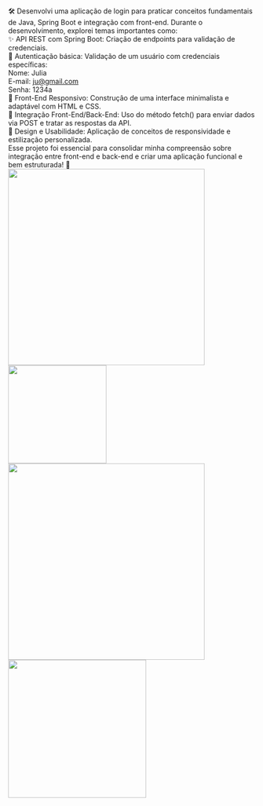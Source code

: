🛠️ Desenvolvi uma aplicação de login para praticar conceitos fundamentais de Java, Spring Boot e integração com front-end.
Durante o desenvolvimento, explorei temas importantes como:</br>
✨ API REST com Spring Boot: Criação de endpoints para validação de credenciais.</br>
🔑 Autenticação básica: Validação de um usuário com credenciais específicas:</br>
Nome: Julia</br>
E-mail: ju@gmail.com</br>
Senha: 1234a</br>
🎨 Front-End Responsivo: Construção de uma interface minimalista e adaptável com HTML e CSS.</br>
🔗 Integração Front-End/Back-End: Uso do método fetch() para enviar dados via POST e tratar as respostas da API.</br>
📐 Design e Usabilidade: Aplicação de conceitos de responsividade e estilização personalizada.</br>
Esse projeto foi essencial para consolidar minha compreensão sobre integração entre front-end e back-end e criar uma aplicação funcional e bem estruturada! 🚀</br>
<img src="https://github.com/user-attachments/assets/f5092440-3a58-41f6-a195-61898e6501e9"  width="400"/>
<img src= "https://github.com/user-attachments/assets/174445b1-b2e3-4519-80f0-3066cc560083" width="200"/> 
<img src= "https://github.com/user-attachments/assets/dc91ee43-d408-4fe1-8715-f2221b2c5c45" width="400"/> 
<img src= "https://github.com/user-attachments/assets/8bdba4c1-74d9-4a09-b8ad-6acd77dbb4e3" width="281"/> 


